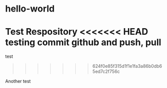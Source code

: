 # hello-world
Test Respository
<<<<<<< HEAD
testing commit github and push, pull
=======
test
>>>>>>> 624f0e85f315d1f1e1fa3a86b0db65ed7c2f756c

Another test
